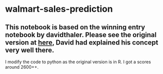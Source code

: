 # walmart-sales-prediction

## This notebook is based on the winning entry notebook by davidthaler. Please see the original version at [here](https://github.com/davidthaler/Walmart_competition_code), David had explained his concept very well there.
I modify the code to python as the original version is in R. I got a scores around 2600++.
